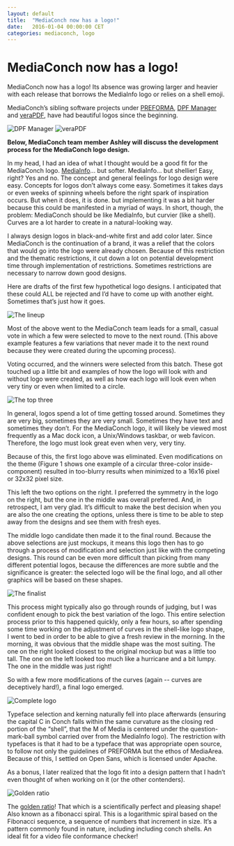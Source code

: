 ```yaml
---
layout: default
title:  "MediaConch now has a logo!"
date:   2016-01-04 00:00:00 CET
categories: mediaconch, logo
---
```


# MediaConch now has a logo!

MediaConch now has a logo! Its absence was growing larger and heavier with each release that borrows the MediaInfo logo or relies on a shell emoji.

MediaConch’s sibling software projects under [PREFORMA](http://www.preforma-project.eu/), [DPF Manager](http://dpfmanager.org/) and [veraPDF](http://verapdf.org/), have had beautiful logos since the beginning.


![DPF Manager](/MediaConch/images/dpf_logo.png) ![veraPDF](/MediaConch/images/verapdf_logo.png) 


**Below, MediaConch team member Ashley will discuss the development process for the MediaConch logo design.**

In my head, I had an idea of what I thought would be a good fit for the MediaConch logo. [MediaInfo](https://mediaarea.net/en/MediaInfo)... but softer. MediaInfo... but shellier! Easy, right? Yes and no. The concept and general feelings for logo design were easy. Concepts for logos don’t always come easy. Sometimes it takes days or even weeks of spinning wheels before the right spark of inspiration occurs. But when it does, it is done. but implementing it was a bit harder because this could be manifested in a myriad of ways. In short, though, the problem: MediaConch should be like MediaInfo, but curvier (like a shell). Curves are a lot harder to create in a natural-looking way. 

I always design logos in black-and-white first and add color later. Since MediaConch is the continuation of a brand, it was a relief that the colors that would go into the logo were already chosen. Because of this restriction and the thematic restrictions, it cut down a lot on potential development time through implementation of restrictions. Sometimes restrictions are necessary to narrow down good designs.

Here are drafts of the first few hypothetical logo designs. I anticipated that these could ALL be rejected and I’d have to come up with another eight. Sometimes that’s just how it goes.


![The lineup](/MediaConch/images/drafts.png) 


Most of the above went to the MediaConch team leads for a small, casual vote in which a few were selected to move to the next round. (This above example features a few variations that never made it to the next round because they were created during the upcoming process).

Voting occurred, and the winners were selected from this batch. These got touched up a little bit and examples of how the logo will look with and without logo were created, as well as how each logo will look even when very tiny or even when limited to a circle.


![The top three](/MediaConch/images/logo_finalists.png) 


In general, logos spend a lot of time getting tossed around. Sometimes they are very big, sometimes they are very small. Sometimes they have text and sometimes they don’t. For the MediaConch logo, it will likely be viewed most frequently as a Mac dock icon, a Unix/Windows taskbar, or web favicon. Therefore, the logo must look great even when very, very tiny.

Because of this, the first logo above was eliminated. Even modifications on the theme (Figure 1 shows one example of a circular three-color inside-component) resulted in too-blurry results when minimized to a 16x16 pixel or 32x32 pixel size.

This left the two options on the right. I preferred the symmetry in the logo on the right, but the one in the middle was overall preferred. And, in retrospect, I am very glad. It’s difficult to make the best decision when you are also the one creating the options, unless there is time to be able to step away from the designs and see them with fresh eyes.

The middle logo candidate then made it to the final round. Because the above selections are just mockups, it means this logo then has to go through a process of modification and selection just like with the competing designs. This round can be even more difficult than picking from many different potential logos, because the differences are more subtle and the significance is greater: the selected logo will be the final logo, and all other graphics will be based on these shapes.


![The finalist](/MediaConch/images/logo_final_three.png) 



This process might typically also go through rounds of judging, but I was confident enough to pick the best variation of the logo. This entire selection process prior to this happened quickly, only a few hours, so after spending some time working on the adjustment of curves in the shell-like logo shape, I went to bed in order to be able to give a fresh review in the morning. In the morning, it was obvious that the middle shape was the most suiting. The one on the right looked closest to the original mockup but was a little too tall. The one on the left looked too much like a hurricane and a bit lumpy. The one in the middle was just right!

So with a few more modifications of the curves (again -- curves are deceptively hard!), a final logo emerged. 


![Complete logo](/MediaConch/images/ms-icon-310x310.png) 


Typeface selection and kerning naturally fell into place afterwards (ensuring the capital C in Conch falls within the same curvature as the closing red portion of the “shell”, that the M of Media is centered under the question-mark-ball symbol carried over from the MediaInfo logo). The restriction with typefaces is that it had to be a typeface that was appropriate open source, to follow not only the guidelines of PREFORMA but the ethos of MediaArea. Because of this, I settled on Open Sans, which is licensed under Apache.

As a bonus, I later realized that the logo fit into a design pattern that I hadn’t even thought of when working on it (or the other contenders).


![Golden ratio](/MediaConch/images/golden_ratio.png) 


The [golden ratio](https://en.wikipedia.org/wiki/Golden_ratio)! That which is a scientifically perfect and pleasing shape! Also known as a fibonacci spiral. This is a logarithmic spiral based on the Fibonacci sequence, a sequence of numbers that increment in size. It’s a pattern commonly found in nature, including including conch shells. An ideal fit for a video file conformance checker!
